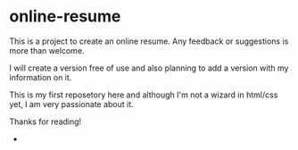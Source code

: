 # online-resume
This is a project to create an online resume. Any feedback or suggestions is more than welcome.

I will create a version free of use and also planning to add a version with my information on it.

This is my first reposetory here and although I'm not a wizard in html/css yet, I am very passionate about it.

Thanks for reading!

-
